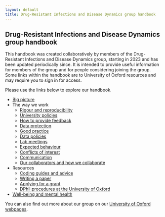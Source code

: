 ```yaml
---
layout: default
title: Drug-Resistant Infections and Disease Dynamics group handbook
---
```


## Drug-Resistant Infections and Disease Dynamics group handbook

This handbook was created collaboratively by members of the Drug-Resistant Infections and Disease Dynamics group, starting in 2023 and has been updated periodically since. It is intended to provide useful information for members of the group and for people considering joining the group. Some links within the handbook are to University of Oxford resources and may require you to sign in for access.

Please use the links below to explore our handbook.

* [Big picture](bigpicture)
* The way we work
    * [Rigour and reproducibility](reproducibility)
    * [University policies](policies)
    * [How to provide feedback](feedback)
    * [Data protection](dataprotection)
    * [Good practice](goodpractice)
    * [Data policies](datapolicies)
    * [Lab meetings](meetings)
    * [Expected behaviour](behaviour)
    * [Conflicts of interest](conflictsofinterest)
    * [Communication](communication)
    * [Our collaborators and how we collaborate](collaboration)
* Resources
    * [Coding guides and advice](coding)
    * [Writing a paper](writingpapers)
    * [Applying for a grant](applyingforgrants)
    * [DPhil procedures at the University of Oxford](dphil) 
* [Well-being and mental health](wellbeing)

You can also find out more about our group on our [University of Oxford webpages](https://www.cghr.ox.ac.uk/research/drug-resistant-infections-and-disease-dynamics-group).
